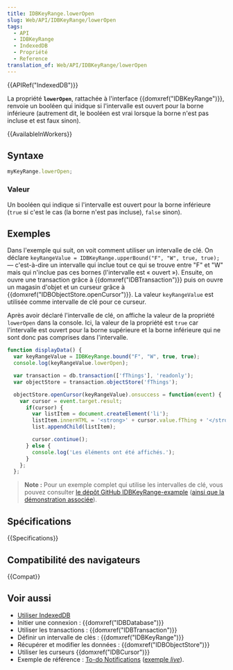 ```yaml
---
title: IDBKeyRange.lowerOpen
slug: Web/API/IDBKeyRange/lowerOpen
tags:
  - API
  - IDBKeyRange
  - IndexedDB
  - Propriété
  - Reference
translation_of: Web/API/IDBKeyRange/lowerOpen
---
```


{{APIRef("IndexedDB")}}

La propriété **`lowerOpen`**, rattachée à l'interface {{domxref("IDBKeyRange")}}, renvoie un booléen qui inidque si l'intervalle est ouvert pour la borne inférieure (autrement dit, le booléen est vrai lorsque la borne n'est pas incluse et est faux sinon).

{{AvailableInWorkers}}

## Syntaxe

```js
myKeyRange.lowerOpen;
```

### Valeur

Un booléen qui indique si l'intervalle est ouvert pour la borne inférieure (`true` si c'est le cas (la borne n'est pas incluse), `false` sinon).

## Exemples

Dans l'exemple qui suit, on voit comment utiliser un intervalle de clé. On déclare `keyRangeValue = IDBKeyRange.upperBound("F", "W", true, true);` — c'est-à-dire un intervalle qui inclue tout ce qui se trouve entre "F" et "W" mais qui n'inclue pas ces bornes (l'intervalle est « ouvert »). Ensuite, on ouvre une transaction grâce à {{domxref("IDBTransaction")}} puis on ouvre un magasin d'objet et un curseur grâce à {{domxref("IDBObjectStore.openCursor")}}. La valeur `keyRangeValue` est utilisée comme intervalle de clé pour ce curseur.

Après avoir déclaré l'intervalle de clé, on affiche la valeur de la propriété `lowerOpen` dans la console. Ici, la valeur de la propriété est `true` car l'intervalle est ouvert pour la borne supérieure et la borne inférieure qui ne sont donc pas comprises dans l'intervalle.

```js
function displayData() {
  var keyRangeValue = IDBKeyRange.bound("F", "W", true, true);
  console.log(keyRangeValue.lowerOpen);

  var transaction = db.transaction(['fThings'], 'readonly');
  var objectStore = transaction.objectStore('fThings');

  objectStore.openCursor(keyRangeValue).onsuccess = function(event) {
    var cursor = event.target.result;
      if(cursor) {
        var listItem = document.createElement('li');
        listItem.innerHTML = '<strong>' + cursor.value.fThing + '</strong>, ' + cursor.value.fRating;
        list.appendChild(listItem);

        cursor.continue();
      } else {
        console.log('Les éléments ont été affichés.');
      }
    };
  };
```

> **Note :** Pour un exemple complet qui utilise les intervalles de clé, vous pouvez consulter [le dépôt GitHub IDBKeyRange-example](https://github.com/mdn/dom-examples/tree/main/indexeddb-examples/idbkeyrange) ([ainsi que la démonstration associée](http://mdn.github.io/dom-examples/indexeddb-examples/idbkeyrange/)).

## Spécifications

{{Specifications}}

## Compatibilité des navigateurs

{{Compat}}

## Voir aussi

- [Utiliser IndexedDB](/fr/docs/Web/API/API_IndexedDB/Using_IndexedDB)
- Initier une connexion : {{domxref("IDBDatabase")}}
- Utiliser les transactions : {{domxref("IDBTransaction")}}
- Définir un intervalle de clés : {{domxref("IDBKeyRange")}}
- Récupérer et modifier les données : {{domxref("IDBObjectStore")}}
- Utiliser les curseurs {{domxref("IDBCursor")}}
- Exemple de référence : [To-do Notifications](https://github.com/mdn/to-do-notifications/tree/gh-pages) ([exemple _live_](https://mdn.github.io/to-do-notifications/)).
